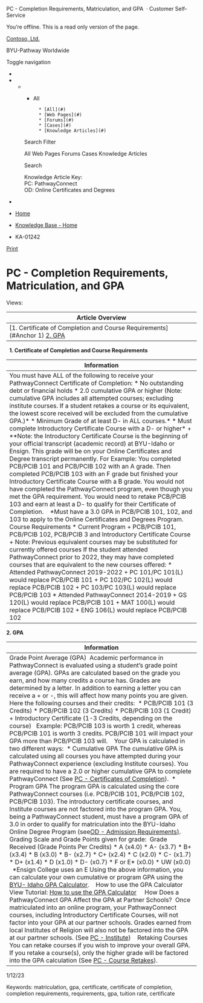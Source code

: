 





 
 PC \- Completion Requirements, Matriculation, and GPA
  · Customer Self\-Service













You’re offline. This is a read only version of the page.






[Contoso, Ltd.](~/ "Contoso, Ltd.")


BYU\-Pathway Worldwide




Toggle navigation







* 
* + - All
		
		
			* [All](#)
			* [Web Pages](#)
			* [Forums](#)
			* [Cases](#)
			* [Knowledge Articles](#)
	
	Search Filter
	
	All
	Web Pages
	Forums
	Cases
	Knowledge Articles
	
	
	 Search
	 
	
	
	
	
	
	
	
	
	Knowledge Article Key:  
	PC: PathwayConnect  
	OD: Online Certificates and Degrees
* 















* [Home](/)
* [Knowledge Base \- Home](/knowledgebase/)
* KA\-01242






 [Print](javascript:window.print())



PC \- Completion Requirements, Matriculation, and GPA
=====================================================














Views: 





| **Article Overview** |
| --- |
| [1\. Certificate of Completion and Course Requirements](#Anchor 1) [2\. GPA](#GPA) |


 
**1\. Certificate of Completion and Course Requirements**


| **Information** |
| --- |
| You must have ALL of the following to receive your PathwayConnect Certificate of Completion: * No outstanding debt or financial holds * 2\.0 cumulative GPA or higher (Note: cumulative GPA includes all attempted courses; excluding institute courses. If a student retakes a course or its equivalent, the lowest score received will be excluded from the cumulative GPA.)\* * Minimum Grade of at least D\- in ALL courses.\* * Must complete Introductory Certificate Course with a D\- or higher\* 	+ \*\*Note: the Introductory Certificate Course is the beginning of your official transcript (academic record) at BYU\-Idaho or Ensign. This grade will be on your Online Certificates and Degree transcript permanently.  For Example: You completed PCB/PCIB 101 and PCB/PCIB 102 with an A grade. Then completed PCB/PCIB 103 with an F grade but finished your Introductory Certificate Course with a B grade. You would not have completed the PathwayConnect program, even though you met the GPA requirement. You would need to retake PCB/PCIB 103 and earn at least a D\- to qualify for their Certificate of Completion.    \*Must have a 3\.0 GPA in PCB/PCIB 101, 102, and 103 to apply to the Online Certificates and Degrees Program.    Course Requirements * Current Program 	+ PCB/PCIB 101, PCB/PCIB 102, PCB/PCIB 3 and Introductory Certificate Course 	+ Note: Previous equivalent courses may be substituted for currently offered courses   If the student attended PathwayConnect prior to 2022, they may have completed courses that are equivalent to the new courses offered: * Attended PathwayConnect 2019\-2022 	+ PC 101/PC 101(L) would replace PCB/PCIB 101 	+ PC 102/PC 102(L) would replace PCB/PCIB 102 	+ PC 103/PC 103(L) would replace PCB/PCIB 103 * Attended PathwayConnect 2014\-2019 	+ GS 120(L) would replace PCB/PCIB 101 	+ MAT 100(L) would replace PCB/PCIB 102 	+ ENG 106(L) would replace PCB/PCIB 102 |


**2\. GPA**


| **Information** |
| --- |
| Grade Point Average (GPA)  Academic performance in PathwayConnect is evaluated using a student’s grade point average (GPA). GPAs are calculated based on the grade you earn, and how many credits a course has. Grades are determined by a letter. In addition to earning a letter you can receive a \+ or \-, this will affect how many points you are given.    Here the following courses and their credits:  * PCB/PCIB 101 (3 Credits) * PCB/PCIB 102 (3 Credits) * PCB/PCIB 103 (1 Credit) \+ Introductory Certificate (1\-3 Credits, depending on the course)    Example: PCB/PCIB 103 is worth 1 credit, whereas PCB/PCIB 101 is worth 3 credits. PCB/PCIB 101 will impact your GPA more than PCB/PCIB 103 will.    Your GPA is calculated in two different ways:  * Cumulative GPA  The cumulative GPA is calculated using all courses you have attempted during your PathwayConnect experience (excluding Institute courses). You are required to have a 2\.0 or higher cumulative GPA to complete PathwayConnect (See [PC \- Certificates of Completion](https://pathway-missionary.powerappsportals.com/knowledgebase/article/KA-01155/en-us)).  * Program GPA  The program GPA is calculated using the core PathwayConnect courses (i.e. PCB/PCIB 101, PCB/PCIB 102, PCB/PCIB 103\). The introductory certificate courses, and Institute courses are not factored into the program GPA. You, being a PathwayConnect student, must have a program GPA of 3\.0 in order to qualify for matriculation into the BYU\-Idaho Online Degree Program (see[OD \- Admission Requirements](https://pathway-missionary.powerappsportals.com/knowledgebase/article/KA-01524/en-us)[)](https://pathway-missionary.powerappsportals.com/knowledgebase/article/KA-01524/en-us).    Grading Scale and Grade Points given for grade:  Grade Received (Grade Points Per Credits) * A (x4\.0\) * A\- (x3\.7\) * B\+ (x3\.4\) * B (x3\.0\) * B\- (x2\.7\) * C\+ (x2\.4\) * C (x2\.0\) * C\- (x1\.7\) * D\+ (x1\.4\) * D (x1\.0\) * D\- (x0\.7\) * F or E\* (x0\.0\) * UW (x0\.0\)     \*Ensign College uses an E Using the above information, you can calculate your own cumulative or program GPA using the [BYU\- Idaho GPA Calculator](https://www.byui.edu/student-records/grades/calculate-gpa).    How to use the GPA Calculator  View Tutorial: [How to use the GPA Calculator](https://drive.google.com/file/d/1eV7oA4BQflKBPNuDVLrHFHdV3d8HCcbg/view?usp=sharing)     How Does a PathwayConnect GPA Affect the GPA at Partner Schools?  Once matriculated into an online program, your PathwayConnect courses, including Introductory Certificate Courses, will not factor into your GPA at our partner schools. Grades earned from local Institutes of Religion will also not be factored into the GPA at our partner schools. (See [PC \- Institute](https://pathway-missionary.powerappsportals.com/knowledgebase/article/KA-01813/en-us))    Retaking Courses  You can retake courses if you wish to improve your overall GPA. If you retake a course(s), only the higher grade will be factored into the GPA calculation (See [PC \- Course Retakes](https://pathway-missionary.powerappsportals.com/knowledgebase/article/KA-01173/en-us)). |


1/12/23





Keywords: matriculation, gpa, certificate, certificate of completion, completion requirements, requirements, gpa, tuition rate, certificate 
































